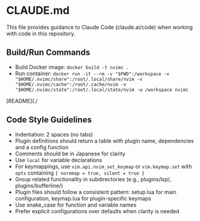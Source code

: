 # CLAUDE.md

This file provides guidance to Claude Code (claude.ai/code) when working with code in this repository.

## Build/Run Commands
- Build Docker image: `docker build -t nvimc .`
- Run container: `docker run -it --rm -v "$PWD":/workspace -v "$HOME/.nvimc/share":/root/.local/share/nvim -v "$HOME/.nvimc/cache":/root/.cache/nvim -v "$HOME/.nvimc/state":/root/.local/state/nvim -w /workspace nvimc`

[README](./

## Code Style Guidelines
- Indentation: 2 spaces (no tabs)
- Plugin definitions should return a table with plugin name, dependencies and a config function
- Comments should be in Japanese for clarity
- Use `local` for variable declarations
- For keymappings, use `vim.api.nvim_set_keymap` or `vim.keymap.set` with `opts` containing `{ noremap = true, silent = true }`
- Group related functionality in subdirectories (e.g., plugins/lsp/, plugins/bufferline/)
- Plugin files should follow a consistent pattern: setup.lua for main configuration, keymap.lua for plugin-specific keymaps
- Use snake_case for function and variable names
- Prefer explicit configurations over defaults when clarity is needed
